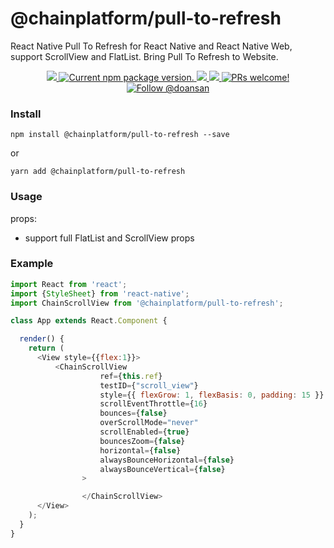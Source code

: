 # @chainplatform/pull-to-refresh
React Native Pull To Refresh for React Native and React Native Web, support ScrollView and FlatList. Bring Pull To Refresh to Website.

<p align="center">
  <a href="https://github.com/ChainPlatform/pull-to-refresh/blob/HEAD/LICENSE">
    <img src="https://img.shields.io/badge/license-MIT-blue.svg" />
  </a>
  <a href="https://www.npmjs.com/package/@chainplatform/pull-to-refresh">
    <img src="https://img.shields.io/npm/v/@chainplatform/pull-to-refresh?color=brightgreen&label=npm%20package" alt="Current npm package version." />
  </a>
  <a href="https://www.npmjs.com/package/@chainplatform/pull-to-refresh">
    <img src="https://img.shields.io/npm/dt/@chainplatform/pull-to-refresh.svg"></img>
  </a>
  <a href="https://www.npmjs.com/package/@chainplatform/pull-to-refresh">
    <img src="https://img.shields.io/badge/platform-android%20%7C%20ios%20%7C%20web-blue"></img>
  </a>
  <a href="https://github.com/ChainPlatform/pull-to-refresh/pulls">
    <img src="https://img.shields.io/badge/PRs-welcome-brightgreen.svg" alt="PRs welcome!" />
  </a>
  <a href="https://twitter.com/intent/follow?screen_name=doansan">
    <img src="https://img.shields.io/twitter/follow/doansan.svg?label=Follow%20@doansan" alt="Follow @doansan" />
  </a>
</p>

### Install
```
npm install @chainplatform/pull-to-refresh --save
```
or
```
yarn add @chainplatform/pull-to-refresh
```

### Usage

props:

- support full FlatList and ScrollView props

### Example

```js
import React from 'react';
import {StyleSheet} from 'react-native';
import ChainScrollView from '@chainplatform/pull-to-refresh';

class App extends React.Component {

  render() {
    return (
      <View style={{flex:1}}>
          <ChainScrollView
                    ref={this.ref}
                    testID={"scroll_view"}
                    style={{ flexGrow: 1, flexBasis: 0, padding: 15 }}
                    scrollEventThrottle={16}
                    bounces={false}
                    overScrollMode="never"
                    scrollEnabled={true}
                    bouncesZoom={false}
                    horizontal={false}
                    alwaysBounceHorizontal={false}
                    alwaysBounceVertical={false}
                >

                </ChainScrollView>
      </View>
    );
  }
}
```